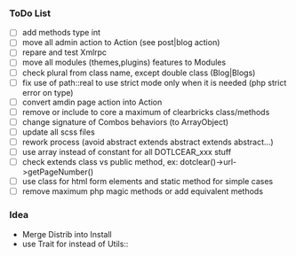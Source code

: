 ### ToDo List

- [ ] add methods type int
- [ ] move all admin action to Action (see post|blog action)
- [ ] repare and test Xmlrpc
- [ ] move all modules (themes,plugins) features to Modules
- [ ] check plural from class name, except double class (Blog|Blogs)
- [ ] fix use of path::real to use strict mode only when it is needed (php strict error on type)
- [ ] convert amdin page action into Action
- [ ] remove or include to core a maximum of clearbricks class/methods
- [ ] change signature of Combos behaviors (to ArrayObject)
- [ ] update all scss files
- [ ] rework process (avoid abstract extends abstract extends abstract...)
- [ ] use array instead of constant for all DOTLCEAR_xxx stuff
- [ ] check extends class vs public method, ex: dotclear()->url->getPageNumber()
- [ ] use class for html form elements and static method for simple cases
- [ ] remove maximum php magic methods or add equivalent methods

### Idea

- Merge Distrib into Install
- use Trait for instead of Utils::
